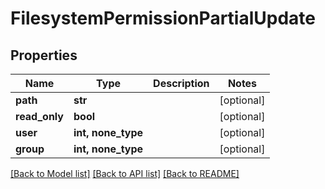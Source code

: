 # FilesystemPermissionPartialUpdate


## Properties
Name | Type | Description | Notes
------------ | ------------- | ------------- | -------------
**path** | **str** |  | [optional] 
**read_only** | **bool** |  | [optional] 
**user** | **int, none_type** |  | [optional] 
**group** | **int, none_type** |  | [optional] 

[[Back to Model list]](../#documentation-for-models) [[Back to API list]](../#documentation-for-api-endpoints) [[Back to README]](../)


